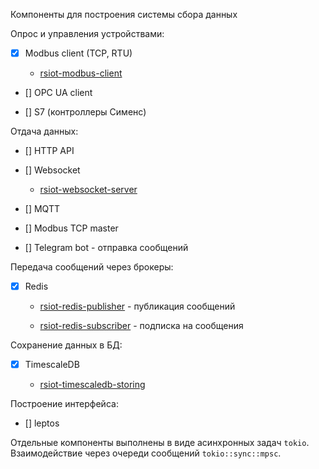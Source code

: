 Компоненты для построения системы сбора данных

Опрос и управления устройствами:

- [x] Modbus client (TCP, RTU)

  - [rsiot-modbus-client](./rsiot-modbus-client/README.md)

- [] OPC UA client

- [] S7 (контроллеры Сименс)

Отдача данных:

- [] HTTP API

- [] Websocket

  - [rsiot-websocket-server](./rsiot-websocket-server/README.md)

- [] MQTT

- [] Modbus TCP master

- [] Telegram bot - отправка сообщений

Передача сообщений через брокеры:

- [x] Redis

  - [rsiot-redis-publisher](./rsiot-redis-publisher/README.md) - публикация сообщений

  - [rsiot-redis-subscriber](./rsiot-redis-subscriber/README.md) - подписка на сообщения

Сохранение данных в БД:

- [x] TimescaleDB

  - [rsiot-timescaledb-storing](./rsiot-timescaledb-storing/README.md)

Построение интерфейса:

- [] leptos

Отдельные компоненты выполнены в виде асинхронных задач `tokio`. Взаимодействие через очереди сообщений `tokio::sync::mpsc`.
